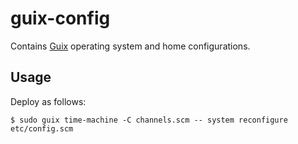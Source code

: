 # guix-config

Contains [Guix] operating system and home configurations.

## Usage

Deploy as follows:

	$ sudo guix time-machine -C channels.scm -- system reconfigure etc/config.scm

[Guix]: https://guix.gnu.org
